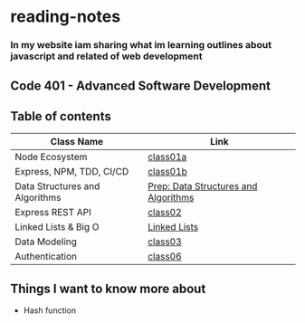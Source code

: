 # reading-notes

### In my website iam sharing what im learning outlines about javascript and related of web development

## Code 401 - Advanced Software Development

## Table of contents

| Class Name                         | Link                                                            |
| ---------------------------------- | --------------------------------------------------------------- |
| Node Ecosystem                     | [class01a](./class01a.md)                                       |
| Express, NPM, TDD, CI/CD           | [class01b](./class01b.md)                                       |
| Data Structures and Algorithms     | [Prep: Data Structures and Algorithms](./DataStructuresAlgo.md) |
| Express REST API                   | [class02](./class02.md)                                         |
| Linked Lists & Big O               | [Linked Lists](./linkedlist.md)                                   |
| Data Modeling                      | [class03](./modeling.md)                                         |
| Authentication                     | [class06](./class06.md)                                         |

## Things I want to know more about

- Hash function
